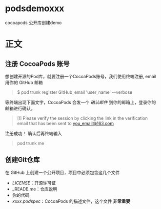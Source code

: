 # podsdemoxxx
cocoapods 公开库创建demo

# 正文
## 注册 CocoaPods 账号
想创建开源的Pod库，就要注册一个CocoaPods账号，我们使用终端注册, email 用你的 GitHub 邮箱
> $ pod trunk register GitHub_email 'user_name' --verbose

等终端出现下面文字，CocoaPods 会发一个 _确认邮件_ 到你的邮箱上，登录你的邮箱进行确认。
> [!] Please verify the session by clicking the link in the verification email that has been sent to you_email@163.com

注册成功！
确认后再终端输入
> pod trunk me

## 创建Git仓库
在 GitHub 上创建一个公开项目，项目中必须包含这几个文件
+ _LICENSE_：开源许可证
+ _READE.me：仓库说明
+ 你的代码
+ _xxxx.podspec_：CocoaPods 的描述文件，这个文件 __非常重要__




